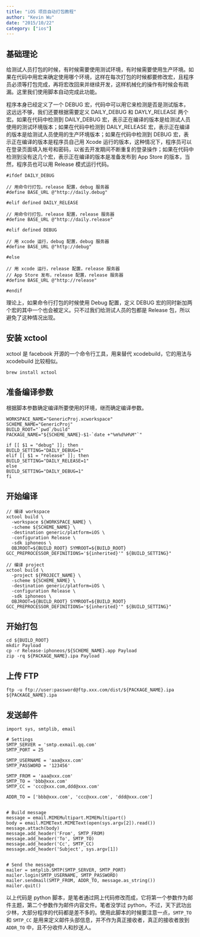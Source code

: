 ```yaml
---
title: "iOS 项目自动打包教程"
author: "Kevin Wu"
date: "2015/10/22"
category: ["ios"]
---
```


## 基础理论

给测试人员打包的时候，有时候需要使用测试环境，有时候需要使用生产环境。如果在代码中用宏来确定使用哪个环境，这样在每次打包的时候都要修改宏，且程序员必须等打包完成，再将宏改回来并继续开发，这样机械化的操作有时候会有疏漏。这里我们使用脚本自动完成此功能。

程序本身已经定义了一个 DEBUG 宏，代码中可以用它来检测是否是测试版本，这远远不够，我们还要根据需要定义 DAILY_DEBUG 和 DAYLY_RELEASE 两个宏。如果在代码中检测到 DAILY_DEBUG 宏，表示正在编译的版本是给测试人员使用的测试环境版本；如果在代码中检测到 DAILY_RELEASE 宏，表示正在编译的版本是给测试人员使用的生产环境版本；如果在代码中检测到 DEBUG 宏，表示正在编译的版本是程序员自己用 Xcode 运行的版本，这种情况下，程序员可以在登录页面填入帐号和密码，以省去开发期间不断重复的登录操作；如果在代码中检测到没有这几个宏，表示正在编译的版本是准备发布到 App Store 的版本，当然，程序员也可以用 Release 模式运行代码。

~~~
#ifdef DAILY_DEBUG

// 用命令行打包，release 配置，debug 服务器
#define BASE_URL @"http://daily.debug"

#elif defined DAILY_RELEASE

// 用命令行打包，release 配置，release 服务器
#define BASE_URL @"http://daily.release"

#elif defined DEBUG

// 用 xcode 运行，debug 配置，debug 服务器
#define BASE_URL @"http://debug"

#else

// 用 xcode 运行，release 配置，release 服务器
// App Store 发布，release 配置，release 服务器
#define BASE_URL @"http://release"

#endif
~~~

理论上，如果命令行打包的时候使用 Debug 配置，定义 DEBUG 宏的同时新加两个宏的其中一个也会被定义。只不过我们给测试人员的包都是 Release 包，所以避免了这种情况出现。

## 安装 xctool

xctool 是 facebook 开源的一个命令行工具，用来替代 xcodebuild，它的用法与 xcodebuild 比较相似。

~~~
brew install xctool
~~~

## 准备编译参数

根据脚本参数确定编译所要使用的环境，继而确定编译参数。

~~~
WORKSPACE_NAME="GenericProj.xcworkspace"
SCHEME_NAME="GenericProj"
BUILD_ROOT="`pwd`/build"
PACKAGE_NAME="${SCHEME_NAME}-$1-`date +"%m%d%H%M"`"

if [[ $1 = "debug" ]]; then
BUILD_SETTING="DAILY_DEBUG=1"
elif [[ $1 = "release" ]]; then
BUILD_SETTING="DAILY_RELEASE=1"
else
BUILD_SETTING="DAILY_DEBUG=1"
fi
~~~

## 开始编译

~~~
// 编译 workspace
xctool build \
  -workspace ${WORKSPACE_NAME} \
  -scheme ${SCHEME_NAME} \
  -destination generic/platform=iOS \
  -configuration Release \
  -sdk iphoneos \
  OBJROOT=${BUILD_ROOT} SYMROOT=${BUILD_ROOT} GCC_PREPROCESSOR_DEFINITIONS='${inherited}'" ${BUILD_SETTING}"

// 编译 project
xctool build \
  -project ${PROJECT_NAME} \
  -scheme ${SCHEME_NAME} \
  -destination generic/platform=iOS \
  -configuration Release \
  -sdk iphoneos \
  OBJROOT=${BUILD_ROOT} SYMROOT=${BUILD_ROOT} GCC_PREPROCESSOR_DEFINITIONS='${inherited}'" ${BUILD_SETTING}"
~~~

## 开始打包

~~~
cd ${BUILD_ROOT}
mkdir Payload
cp -r Release-iphoneos/${SCHEME_NAME}.app Payload
zip -rq ${PACKAGE_NAME}.ipa Payload
~~~

## 上传 FTP

~~~
ftp -u ftp://user:password@ftp.xxx.com/dist/${PACKAGE_NAME}.ipa ${PACKAGE_NAME}.ipa
~~~

## 发送邮件

~~~
import sys, smtplib, email

# Settings
SMTP_SERVER = 'smtp.exmail.qq.com'
SMTP_PORT = 25

SMTP_USERNAME = 'aaa@xxx.com'
SMTP_PASSWORD = '123456'

SMTP_FROM = 'aaa@xxx.com'
SMTP_TO = 'bbb@xxx.com'
SMTP_CC = 'ccc@xxx.com,ddd@xxx.com'

ADDR_TO = ['bbb@xxx.com', 'ccc@xxx.com', 'ddd@xxx.com']


# Build message
message = email.MIMEMultipart.MIMEMultipart()
body = email.MIMEText.MIMEText(open(sys.argv[2]).read())
message.attach(body)
message.add_header('From', SMTP_FROM)
message.add_header('To', SMTP_TO)
message.add_header('Cc', SMTP_CC)
message.add_header('Subject', sys.argv[1])


# Send the message
mailer = smtplib.SMTP(SMTP_SERVER, SMTP_PORT)
mailer.login(SMTP_USERNAME, SMTP_PASSWORD)
mailer.sendmail(SMTP_FROM, ADDR_TO, message.as_string())
mailer.quit()
~~~

以上代码是 python 脚本，是笔者通过网上代码修改而成，它将第一个参数作为邮件主题，第二个参数作为邮件内容文件。笔者没学过 python，不过，天下武功出少林，大部分程序的代码都是差不多的。使用此脚本的时候要注意一点，`SMTP_TO` 和 `SMTP_CC` 是用来定义邮件头部信息，并不作为真正接收者，真正的接收者放到 `ADDR_TO` 中，且不分收件人和抄送人。
